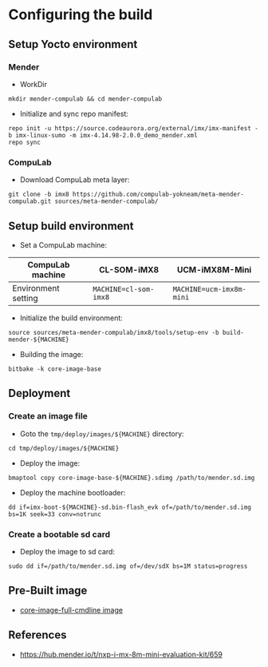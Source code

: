 # Configuring the build

## Setup Yocto environment

### Mender

* WorkDir
```
mkdir mender-compulab && cd mender-compulab
```
* Initialize and sync repo manifest:
```
repo init -u https://source.codeaurora.org/external/imx/imx-manifest -b imx-linux-sumo -m imx-4.14.98-2.0.0_demo_mender.xml
repo sync
```

### CompuLab

* Download CompuLab meta layer:
```
git clone -b imx8 https://github.com/compulab-yokneam/meta-mender-compulab.git sources/meta-mender-compulab/
```

## Setup build environment
* Set a CompuLab machine:

CompuLab machine | CL-SOM-iMX8 | UCM-iMX8M-Mini |
--- | --- | --- |
Environment setting | `MACHINE=cl-som-imx8` | `MACHINE=ucm-imx8m-mini` |


* Initialize the build environment:
```
source sources/meta-mender-compulab/imx8/tools/setup-env -b build-mender-${MACHINE}
```
* Building the image:
```
bitbake -k core-image-base
```

## Deployment
### Create an image file
* Goto the `tmp/deploy/images/${MACHINE}` directory:
```
cd tmp/deploy/images/${MACHINE}
```

* Deploy the image:
```
bmaptool copy core-image-base-${MACHINE}.sdimg /path/to/mender.sd.img
```

* Deploy the machine bootloader:
```
dd if=imx-boot-${MACHINE}-sd.bin-flash_evk of=/path/to/mender.sd.img bs=1K seek=33 conv=notrunc
```

### Create a bootable sd card
* Deploy the image to sd card:
```
sudo dd if=/path/to/mender.sd.img of=/dev/sdX bs=1M status=progress
```

## Pre-Built image
* [core-image-full-cmdline image](https://drive.google.com/drive/folders/1HpV_NiedoRvke40CwdiyJqrNYjlVLGOS)

## References
* https://hub.mender.io/t/nxp-i-mx-8m-mini-evaluation-kit/659
